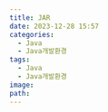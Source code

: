 ```yaml
---
title: JAR
date: 2023-12-28 15:57
categories:
  - Java
  - Java개발환경
tags:
  - Java
  - Java개발환경
image: 
path:
---
```

